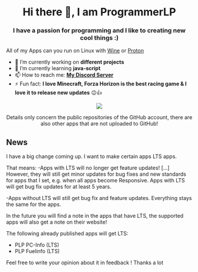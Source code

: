 <h1 align="center">Hi there 👋, I am ProgrammerLP</h1>
<h3 align="center">I have a passion for programming and I like to creating new cool things :)</h3>

All of my Apps can you run on Linux with [Wine](https://www.winehq.org/) or [Proton](https://github.com/ValveSoftware/Proton)

- 🔭 I’m currently working on **different projects**
- 🌱 I’m currently learning **java-script**
- 📫 How to reach me: **[My Discord Server](https://discord.gg/PXRZm3XQDb)**
- ⚡ Fun fact: **I love Minecraft, Forza Horizon is the best racing game & I love it to release new updates** 😉👍

<p align="center"><img align="center" src="https://github-readme-stats.vercel.app/api/top-langs/?username=programmerlp&layout=compact&theme=dark"></p> 
  
  <p align="center">Details only concern the public repositories of the GitHub account, there are also other apps that are not uploaded to GitHub!</p>

<h2>News</h2>
<p>I have a big change coming up.
I want to make certain apps LTS apps.

That means:
-Apps with LTS will no longer get feature updates! [...] However, they will still get minor updates for bug fixes and new standards for apps that I set, e.g. when all apps become Responsive.
Apps with LTS will get bug fix updates for at least 5 years.

-Apps without LTS will still get bug fix and feature updates. Everything stays the same for the apps.

In the future you will find a note in the apps that have LTS, the supported apps will also get a note on their website!


The following already published apps will get LTS:
- PLP PC-Info (LTS)
- PLP Fuelinfo (LTS)

Feel free to write your opinion about it in feedback !
Thanks a lot </p>

<!--
**ProgrammerLP/ProgrammerLP** is a ✨ _special_ ✨ repository because its `README.md` (this file) appears on your GitHub profile.

Here are some ideas to get you started:

- 🔭 I’m currently working on ...
- 🌱 I’m currently learning ...
- 👯 I’m looking to collaborate on ...
- 🤔 I’m looking for help with ...
- 💬 Ask me about ...
- 📫 How to reach me: ...
- 😄 Pronouns: ...
- ⚡ Fun fact: ...
-->
